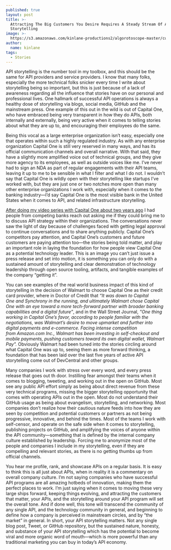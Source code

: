```yaml
---
published: true
layout: post
title: >-
  Attracting The Big Customers You Desire Requires A Steady Stream Of API
  Storytelling
image: >-
  https://s3.amazonaws.com/kinlane-productions2/algorotoscope-master/curtain-curtain-kand-two.jpg
author:
  name: kinlane
tags:
  - Stories
---
```

API storytelling is the number tool in my toolbox, and this should be the same for API providers and service providers. I know that many folks, especially the more technical folks snicker every time I write about storytelling being so important, but this is just because of a lack of awareness regarding all the influence that stories have on our personal and professional lives. One hallmark of successful API operations is always a healthy dose of storytelling via blogs, social media, GitHub and the mainstream press. One example of this out in the wild is out of Capital One, who have embraced being very transparent in how they do APIs, both internally and externally, being very active when it comes to telling stories about what they are up to, and encouraging their employees do the same.

Being this vocal as a large enterprise organization isn’t easy, especially one that operates within such a highly regulated industry. As with any enterprise organization Capital One is still very reserved in many ways, and has its official communication channels and overall narrative. With that said, they have a slightly more amplified voice out of technical groups, and they give more agency to its employees, as well as outside voices like me. I’ve never had to sign an NDA as part of regular engagements with their API teams, leaving it up to me to be sensible in what I filter and what I do not. I wouldn’t say that Capital One is wildly open with their storytelling like startups I’ve worked with, but they are just one or two notches more open than many other enterprise organizations I work with, especially when it comes to the banking industry—I’d say Capital One is the most visible bank in the United States when it comes to API, and related infrastructure storytelling.

[After doing my video series with Capital One about two years ago](https://medium.com/capital-one-tech/video-a-conversation-with-api-evangelist-kin-lane-311726984c8f) I had people from competing banks reach out asking me if they could bring me to to discuss API strategy within their organizations. The conversations never saw the light of day because of challenges faced with getting legal approval to continue conversations and to share anything publicly. Capital One’s competitors pay attention, and Capital One’s customers and future customers are paying attention too—the stories being told matter, and play an important role in laying the foundation for how people view Capital One as a potential technology leader. This is an image you can’t just issue a press release and set into motion, it is something you can only do with a sustained amount of storytelling and clear demonstration of technology leadership through open source tooling, artifacts, and tangible examples of the company “getting it”. 

You can see examples of the real world business impact of this kind of storytelling in the decision of Walmart to choose Capital One as their credit card provider, where in Doctor of Credit that _“It was down to Capital One and Synchrony in the running, and ultimately Walmart chose Capital One with an eye toward a more tech-forward partner with broader banking capabilities and a digital future”_, and in the Wall Street Journal, _"One thing working in Capital One’s favor, according to people familiar with the negotiations, was Walmart’s desire to move upmarket and further into digital payments and e-commerce. Facing intense competition from Amazon.com Inc., Walmart has been investing in self-checkout and mobile payments, pushing customers toward its own digital wallet, Walmart Pay"._ Obviously Walmart had been tuned into the stories circling around what Capital One was up to, seeing them as more forward thinking, a foundation that has been laid over the last five years of active API storytelling come out of DevCentral and other groups.

Many companies I work with stress over every word, and every press release that goes out th door. Instilling fear amongst their teams when it comes to blogging, tweeting, and working out in the open on GitHub. Most see any public API effort simply as being about direct revenue from these very technical programs, missing the bigger storytelling opportunity that comes with operating APIs out in the open. Most do not understand their GitHub usage as being about evangelism, storytelling, and networking. Most companies don’t realize how their cautious nature feeds into how they are seen by competition and potential customers or partners as not being progressive, innovative, and behind the times. Most of the teams I work with self-censor, and operate on the safe side when it comes to storytelling, publishing projects on GitHub, and amplifying the voices of anyone within the API community—something that is defined by the internal company culture established by leadership. Forcing me to anonymize most of the people and companies I include in my storytelling, even if they are compelling and relevant stories, as there is no getting thumbs up from official channels.

You hear me profile, rank, and showcase APIs on a regular basis. It is easy to think this is all just about APIs, when in reality it is a commentary on overall company culture. I’m not saying companies who have successful API programs are all amazing hotbeds of innovation, making them the perfect places to work. I’m just saying when it comes to moving these very large ships forward, keeping things evolving, and attracting the customers that matter, your APIs, and the storytelling around your API program will set the overall tone. And if done well, this tone will transcend the community of any single API, and the technology community in general, and beginning to define how a company is perceived in mainstream circles, and by “the market” in general. In short, your API storytelling matters. Not any single blog post, Tweet, or GitHub repository, but the sustained nature, honesty, and substance of your API storytelling which has the potential to become viral and more organic word of mouth—which is more powerful than any traditional marketing you can buy in today’s API economy.